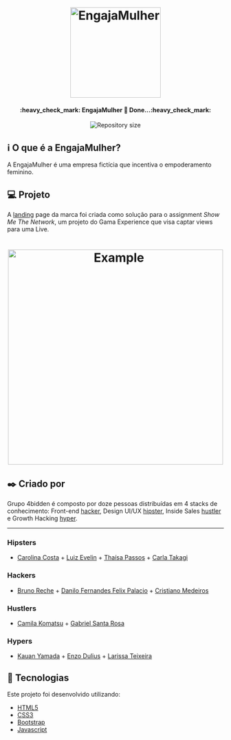 <h1 align="center">
    <img alt="EngajaMulher" title="#EngajaMulher" src="img/logo.png" width="210px" />
</h1>

<h4 align="center"> 
	:heavy_check_mark: EngajaMulher 🚀 Done...:heavy_check_mark:
</h4>
<p align="center">	
  <img alt="Repository size" src="img/live_engajamulher_01.png">
	  
## :information_source: O que é a EngajaMulher?

A EngajaMulher é uma empresa fictícia que incentiva o empoderamento feminino. 

## 💻 Projeto

A [landing](https://engajamulher.netlify.app/index.html) page da marca foi criada como solução para o assignment *Show Me The Network*, um projeto do Gama Experience que visa captar views para uma Live.

<h1 align="center">
    <img alt="Example" title="Example" src="img/live_engajamulher_01.png" width="500px" />
</h1>

## :black_nib: Criado por
Grupo 4bidden é composto por doze pessoas distribuídas em 4 stacks de conhecimento: Front-end [hacker](#-Hackers), Design UI/UX [hipster](#-Hipsters), Inside Sales [hustler](#-hustlers) e 
Growth Hacking [hyper](#-Hypers). 

<hr/>

### Hipsters
- [Carolina Costa]() + [Luiz Evelin]() + [Thaísa Passos]() + [Carla Takagi]()

### Hackers
- [Bruno Reche]() + [Danilo Fernandes Felix Palacio]() + [Cristiano Medeiros]()

### Hustlers
- [Camila Komatsu]() + [Gabriel Santa Rosa]()

### Hypers
- [Kauan Yamada]() + [Enzo Dulius]() + [Larissa Teixeira]()


## :rocket: Tecnologias

Este projeto foi desenvolvido utilizando:

- [HTML5](https://developer.mozilla.org/pt-BR/docs/Web/HTML/HTML5)
- [CSS3](https://developer.mozilla.org/pt-BR/docs/Web/CSS)
- [Bootstrap](https://getbootstrap.com/docs/4.5/getting-started/introduction/)
- [Javascript](https://developer.mozilla.org/pt-BR/docs/Glossario/JavaScript)
